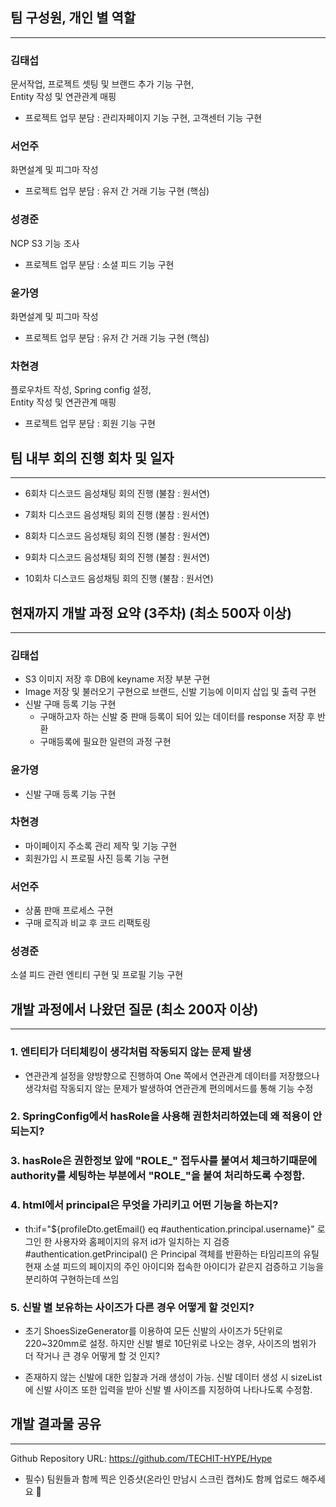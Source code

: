 ## 팀 구성원, 개인 별 역할

---

### 김태섭
문서작업, 프로젝트 셋팅 및 브랜드 추가 기능 구현,  
Entity 작성 및 연관관계 매핑

- 프로젝트 업무 분담 : 관리자페이지 기능 구현, 고객센터 기능 구현

### 서언주
화면설계 및 피그마 작성

- 프로젝트 업무 분담 : 유저 간 거래 기능 구현 (핵심)

### 성경준
NCP S3 기능 조사

- 프로젝트 업무 분담 : 소셜 피드 기능 구현


### 윤가영
화면설계 및 피그마 작성

- 프로젝트 업무 분담 : 유저 간 거래 기능 구현 (핵심)

### 차현경
플로우차트 작성, Spring config 설정,  
Entity 작성 및 연관관계 매핑

- 프로젝트 업무 분담 : 회원 기능 구현


## 팀 내부 회의 진행 회차 및 일자

---

- 6회차 디스코드 음성채팅 회의 진행 (불참 : 원서연)

- 7회차 디스코드 음성채팅 회의 진행 (불참 : 원서연)

- 8회차 디스코드 음성채팅 회의 진행 (불참 : 원서연)

- 9회차 디스코드 음성채팅 회의 진행 (불참 : 원서연)

- 10회차 디스코드 음성채팅 회의 진행 (불참 : 원서연)

## 현재까지 개발 과정 요약 (3주차) (최소 500자 이상)


---

### 김태섭
- S3 이미지 저장 후 DB에 keyname 저장 부분 구현
- Image 저장 및 불러오기 구현으로 브랜드, 신발 기능에 이미지 삽입 및 출력 구현
- 신발 구매 등록 기능 구현
  - 구매하고자 하는 신발 중 판매 등록이 되어 있는 데이터를 response 저장 후 반환
  - 구매등록에 필요한 일련의 과정 구현


### 윤가영
- 신발 구매 등록 기능 구현


### 차현경
- 마이페이지 주소록 관리 제작 및 기능 구현
- 회원가입 시 프로필 사진 등록 기능 구현


### 서언주
- 상품 판매 프로세스 구현
- 구매 로직과 비교 후 코드 리팩토링


### 성경준
소셜 피드 관련 엔티티 구현 및 프로필 기능 구현


## 개발 과정에서 나왔던 질문 (최소 200자 이상)

---


### 1. 엔티티가 더티체킹이 생각처럼 작동되지 않는 문제 발생
- 연관관계 설정을 양방향으로 진행하여 One 쪽에서 연관관계 데이터를 저장했으나 생각처럼 작동되지 않는 문제가 발생하여 연관관계 편의메서드를 통해 기능 수정

### 2. SpringConfig에서 hasRole을 사용해 권한처리하였는데 왜 적용이 안되는지?


### 3. hasRole은 권한정보 앞에 "ROLE_" 접두사를 붙여서 체크하기때문에 authority를 세팅하는 부분에서 "ROLE_"을 붙여 처리하도록 수정함.


### 4. html에서 principal은 무엇을 가리키고 어떤 기능을 하는지?
- th:if="${profileDto.getEmail() eq #authentication.principal.username}"
  로그인 한 사용자와 홈페이지의 유저 id가 일치하는 지 검증 #authentication.getPrincipal() 은 Principal 객체를 반환하는 타임리프의 유틸
  현재 소셜 피드의 페이지의 주인 아이디와 접속한 아이디가 같은지 검증하고 기능을 분리하여 구현하는데 쓰임


### 5. 신발 별 보유하는 사이즈가 다른 경우 어떻게 할 것인지?
- 초기 ShoesSizeGenerator를 이용하여 모든 신발의 사이즈가 5단위로 220~320mm로 설정.
  하지만 신발 별로 10단위로 나오는 경우, 사이즈의 범위가 더 작거나 큰 경우 어떻게 할 것 인지?


- 존재하지 않는 신발에 대한 입찰과 거래 생성이 가능.
  신발 데이터 생성 시 sizeList에 신발 사이즈 또한 입력을 받아 신발 별 사이즈를 지정하여 나타나도록 수정함.

## 개발 결과물 공유

---

Github Repository URL: https://github.com/TECHIT-HYPE/Hype

- 필수) 팀원들과 함께 찍은 인증샷(온라인 만남시 스크린 캡쳐)도 함께 업로드 해주세요 🙂